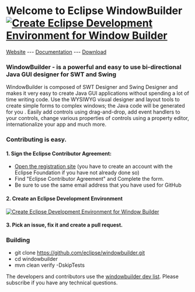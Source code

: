 # Welcome to Eclipse WindowBuilder [![Create Eclipse Development Environment for Window Builder](https://download.eclipse.org/oomph/www/setups/svg/Window_Builder.svg)](https://www.eclipse.org/setups/installer/?url=https://raw.githubusercontent.com/eclipse/windowbuilder/master/setups/WindowBuilderConfiguration.setup&show=true "Click to open Eclipse-Installer Auto Launch or drag into your running installer")
[Website](https://www.eclipse.org/windowbuilder/)  ---  [Documentation](https://help.eclipse.org/2019-12/index.jsp?topic=%2Forg.eclipse.wb.doc.user%2Fhtml%2Findex.html&cp%3D94)  ---  [Download](https://www.eclipse.org/windowbuilder/download.php)  

### WindowBuilder - is a powerful and easy to use bi-directional Java GUI designer for SWT and Swing
WindowBuilder is composed of SWT Designer and Swing Designer and makes it very easy to create
Java GUI applications without spending a lot of time writing code. Use the WYSIWYG visual designer
and layout tools to create simple forms to complex windows; the Java code will be generated for you
. Easily add controls using drag-and-drop, add event handlers to your controls, change various
properties of controls using a property editor, internationalize your app and much more.


### Contributing is easy. 

#### 1. Sign the Eclipse Contributor Agreement:

* [Open the registration site](http://www.eclipse.org/contribute/cla) (you have to create an account with the Eclipse Foundation if you have not already done so)
* Find "Eclipse Contributor Agreement" and Complete the form. 
* Be sure to use the same email address that you have used for GitHub

#### 2. Create an Eclipse Development Environment

[![Create Eclipse Development Environment for Window Builder](https://download.eclipse.org/oomph/www/setups/svg/Window_Builder.svg)](https://www.eclipse.org/setups/installer/?url=https://raw.githubusercontent.com/eclipse/windowbuilder/master/setups/WindowBuilderConfiguration.setup&show=true "Click to open Eclipse-Installer Auto Launch or drag into your running installer")

#### 3. Pick an issue, fix it and create a pull request.

### Building
* git clone https://github.com/eclipse/windowbuilder.git
* cd windowbuilder
* mvn clean verify -DskipTests


The developers and contributors use the [windowbuilder dev list](https://accounts.eclipse.org/mailing-list/wb-dev). Please subscribe if you have any technical questions. 
